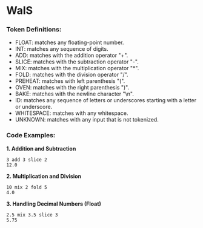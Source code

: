 # WalS

### Token Definitions:
* FLOAT: matches any floating-point number.
* INT: matches any sequence of digits.
* ADD: matches with the addition operator "+".
* SLICE: matches with the subtraction operator "-".
* MIX: matches with the multiplication operator "*".
* FOLD: matches with the division operator "/".
* PREHEAT: matches with left parenthesis "(".
* OVEN: matches with the right parenthesis ")".
* BAKE: matches with the newline character "\n".
* ID: matches any sequence of letters or underscores starting with a letter or underscore.
* WHITESPACE: matches with any whitespace.
* UNKNOWN: matches with any input that is not tokenized.

### Code Examples:
**1. Addition and Subtraction**
```
3 add 3 slice 2
12.0
```
**2. Multiplication and Division**
```
10 mix 2 fold 5
4.0
```
**3. Handling Decimal Numbers (Float)**
```
2.5 mix 3.5 slice 3 
5.75
```
